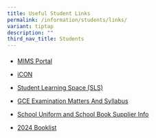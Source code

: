 ```yaml
---
title: Useful Student Links
permalink: /information/students/links/
variant: tiptap
description: ""
third_nav_title: Students
---
```

<h4></h4>
<ul data-tight="true" class="tight">
<li>
<p><a href="mims.moe.gov.sg" rel="noopener noreferrer nofollow" target="_blank">MIMS Portal</a>
</p>
</li>
<li>
<p><a href="https://workspace.google.com/dashboard" rel="noopener" target="_blank">iCON</a>
</p>
</li>
<li>
<p><a href="https://vle.learning.moe.edu.sg/login" rel="noopener" target="_blank">Student Learning Space (SLS)</a>
</p>
</li>
<li>
<p><a href="https://www.seab.gov.sg/" rel="noopener" target="_blank">GCE Examination Matters And Syllabus</a>
</p>
</li>
<li>
<p><a href="https://www.eastspringsec.moe.edu.sg/school-information/school-uniforms-and-books/" rel="noopener" target="_blank">School Uniform and School Book Supplier Info</a>
</p>
</li>
<li>
<p><a href="https://www.eastspringsec.moe.edu.sg/school-information/booklist-2024/" rel="noopener" target="_blank">2024 Booklist</a>
</p>
</li>
</ul>
<p></p>